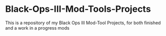 # Black-Ops-III-Mod-Tools-Projects
This is a repository of my Black Ops III Mod-Tool Projects, for both finished and a work in a progress mods
